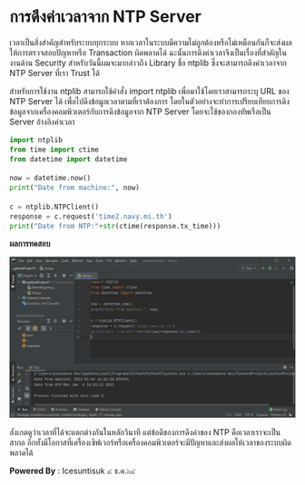# การดึงค่าเวลาจาก NTP Server

เวลาเป็นสิ่งสำคัญสำหรับระบบทุกระบบ หากเวลาในระบบมีความไม่ถูกต้องหรือไม่เหมือนกันก็จะส่งผลให้การตรวจสอบปัญหาหรือ Transaction ผิดพลาดได้ ฉะนั้นการดึงค่าเวลาจึงเป็นเรื่องที่สำคัญในงานด้าน Security สำหรับวันนี้ผมจะมากล่าวถึง Library ชื่อ ntplib ซึ่งจะสามารถดึงค่าเวลาจาก NTP Server ที่เรา Trust ได้ 

สำหรับการใช้งาน ntplib สามารถใช้คำสั่ง import ntplib เพื่อมาใช้โดยเราสามารถระบุ URL ของ NTP Server ได้ เพื่อไปดึงข้อมูลเวลาตามที่เราต้องการ โดยในตัวอย่างจะทำการเปรียบเทียบการดึงข้อมูลจากเครื่องคอมพิวเตอร์กับการดึงข้อมูลจาก NTP Server โดยจะใช้ของกองทัพเรือเป็น Server อ้างอิงค่าเวลา

``` python
import ntplib
from time import ctime
from datetime import datetime

now = datetime.now()
print("Date from machine:", now)

c = ntplib.NTPClient()
response = c.request('time2.navy.mi.th')
print("Date from NTP:"+str(ctime(response.tx_time)))
```
**ผลการทดสอบ**

![](/KB/img/ntp.png)

สังเกตดูว่าเวลาที่ได้จะแตกต่างกันในหลักวินาที แต่ข้อดึของการดึงค่าของ NTP คือเวลาเราจะเป็นสากล อีกทั้งมีโอกาสที่เครื่องเซิฟเวอร์หรือเครื่องคอมพิวเตอร์จะมีปัญหาและส่งผลให้เวลาของระบบผิดพลาดได้

**Powered By** : 
Icesuntisuk 
๔ ธ.ค.๖๔